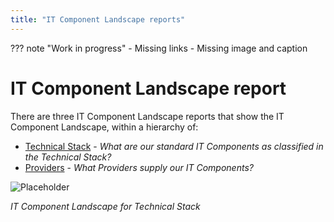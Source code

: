 ```yaml
---
title: "IT Component Landscape reports"
---
```


??? note "Work in progress"
    - Missing links
    - Missing image and caption

# IT Component Landscape report

There are three IT Component Landscape reports that show the IT Component Landscape, within a hierarchy of:

- [Technical Stack]() - *What are our standard IT Components as classified in the Technical Stack?*
- [Providers]() - *What Providers supply our IT Components?*

![Placeholder](https://dummyimage.com/800x450/eee/aaa)

*IT Component Landscape for Technical Stack*
